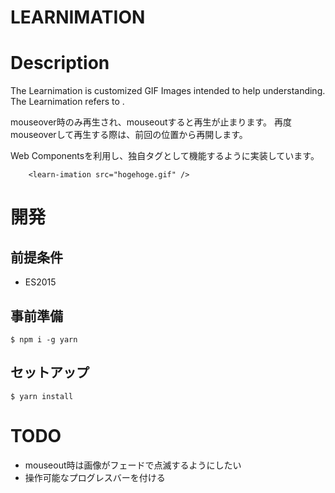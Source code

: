 LEARNIMATION
==============

# Description

The Learnimation is customized GIF Images intended to help understanding. The Learnimation refers to [<x-gif>](https://github.com/geelen/x-gif).

mouseover時のみ再生され、mouseoutすると再生が止まります。
再度mouseoverして再生する際は、前回の位置から再開します。

Web Componentsを利用し、独自タグとして機能するように実装しています。

```
	<learn-imation src="hogehoge.gif" />
```

# 開発

## 前提条件

* ES2015

## 事前準備

```
$ npm i -g yarn

```

## セットアップ

```
$ yarn install
```

# TODO

* mouseout時は画像がフェードで点滅するようにしたい
* 操作可能なプログレスバーを付ける